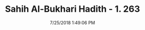 ---
title        : "Sahih Al-Bukhari Hadith - 1. 263"
date         : 7/25/2018 1:49:06 PM
draft        : false
type         : "hadith"
layout       : "hadith"
BookCode     : "SHB"
VolumeNumber : "1"
HadithNumber : "263"
categories  :  ["Ghusl-Putting hands in container before bathing"]
tags  :  ["Aisha"]
---